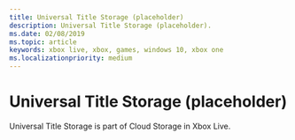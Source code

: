 ```yaml
---
title: Universal Title Storage (placeholder)
description: Universal Title Storage (placeholder).
ms.date: 02/08/2019
ms.topic: article
keywords: xbox live, xbox, games, windows 10, xbox one
ms.localizationpriority: medium
---
```

# Universal Title Storage (placeholder)

Universal Title Storage is part of Cloud Storage in Xbox Live.
